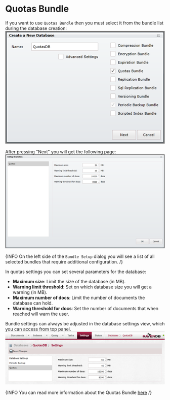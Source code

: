 # Quotas Bundle

If you want to use `Quotas Bundle` then you must select it from the bundle list during the database creation:   
![Tasks Fig 1](Images/studio_quotas_1.PNG)  

After pressing "Next" you will get the following page:  
![Tasks Fig 2](Images/studio_quotas_2.PNG)  

{INFO On the left side of the `Bundle Setup` dialog you will see a list of all selected bundles that require additional configuration. /}

In quotas settings you can set several parameters for the database:  

- **Maximum size**: Limit the size of the database (in MB).
- **Warning limit threshold**: Set on which database size you will get a warning (in MB).
- **Maximum number of docs**: Limit the number of documents the database can hold.
- **Warning threshold for docs**: Set the number of documents that when reached will warn the user.  

Bundle settings can always be adjusted in the database settings view, which you can access from top panel.   
![Tasks Fig 2](Images/studio_quotas_3.PNG)  

{INFO You can read more information about the Quotas Bundle [here](../../server/bundles/extending/quotas) /}
